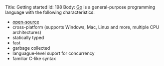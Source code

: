 Title: Getting started
Id: 198
Body:
[Go](https://golang.org/) is a general-purpose programming language with the following characteristics:
* [open-source](https://github.com/golang/go)
* cross-platform (supports Windows, Mac, Linux and more, multiple CPU architectures)
* statically typed
* fast
* garbage collected
* languague-level suport for concurrency
* familiar C-like syntax

